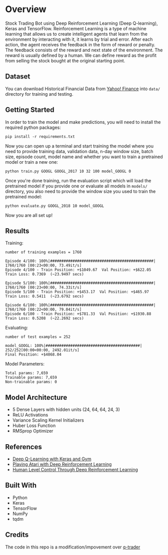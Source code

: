 # Overview

Stock Trading Bot using Deep Reinforcement Learning (Deep Q-learning), Keras and TensorFlow. Reinforcement Learning is a type of machine learning that allows us to create intelligent agents that learn from the environment by interacting with it, it learns by trial and error. After each action, the agent receives the feedback in the form of reward or penalty. The feedback consists of the reward and next state of the environment. The reward is usually defined by a human. We can define reward as the profit from selling the stock bought at the original starting point.

## Dataset

You can download Historical Financial Data from [Yahoo! Finance](https://ca.finance.yahoo.com/) into `data/` directory for training and testing.

## Getting Started

In order to train the model and make predictions, you will need to install the required python packages:

```
pip install -r requirements.txt
```

Now you can open up a terminal and start training the model where you need to provide training data, validation data, n-day window size, batch size, episode count, model name and whether you want to train a pretrained model or train a new one:

```
python train.py GOOGL GOOGL_2017 10 32 100 model_GOOGL 0
```

Once you're done training, run the evaluation script which will load the pretrained model if you provide one or evaluate all models in `models/` directory, you also need to provide the window size you used to train the pretrained model:

```
python evaluate.py GOOGL_2018 10 model_GOOGL
```

Now you are all set up!

## Results

Training:

```
number of training examples = 1760
```

```
Episode 4/100: 100%|##############################################| 1760/1760 [00:23<00:00, 73.49it/s] 
Episode 4/100 - Train Position: +$1049.67  Val Position: +$622.05  Train Loss: 0.7369  (~23.9497 secs)

Episode 5/100: 100%|##############################################| 1760/1760 [00:23<00:00, 74.33it/s] 
Episode 5/100 - Train Position: +$453.17  Val Position: +$465.97  Train Loss: 0.5411  (~23.6792 secs)

Episode 6/100: 100%|##############################################| 1760/1760 [00:22<00:00, 79.04it/s] 
Episode 6/100 - Train Position: +$781.33  Val Position: +$1930.88  Train Loss: 0.5208  (~22.2692 secs)
```

Evaluating:

```
number of test examples = 252
```

```
model_GOOGL: 100%|##########################################| 252/252[00:00<00:00, 2492.01it/s]
Final Position: +$4868.04
```

Model Parameters:

```
Total params: 7,659
Trainable params: 7,659
Non-trainable params: 0
```

## Model Architecture

* 5 Dense Layers with hidden units (24, 64, 64, 24, 3)
* ReLU Activations
* Variance Scaling Kernel Initializers
* Huber Loss Function
* RMSprop Optimizer

## References

* [Deep Q-Learning with Keras and Gym](https://keon.io/deep-q-learning/)
* [Playing Atari with Deep Reinforcement Learning](https://arxiv.org/abs/1312.5602)
* [Human Level Control Through Deep Reinforcement Learning](https://deepmind.com/research/publications/human-level-control-through-deep-reinforcement-learning/)

## Built With

* Python
* Keras
* TensorFlow
* NumPy
* tqdm

## Credits

The code in this repo is a modification/impovement over [q-trader](https://github.com/edwardhdlu/q-trader)

